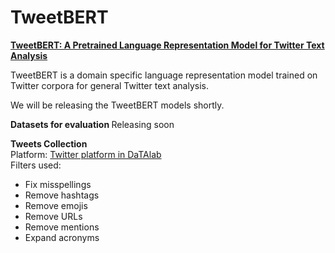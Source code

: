 # TweetBERT
<b> <u>TweetBERT: A Pretrained Language Representation Model for Twitter Text Analysis </u> </b>


TweetBERT is a domain specific language representation model trained on Twitter corpora for general Twitter text analysis.


We will be releasing the TweetBERT models shortly.

<b> Datasets for evaluation </b>
Releasing soon

<b> Tweets Collection </b> <br>
Platform: <a href="https://twitter.datalab.science/">Twitter platform in DaTAlab</a> <br>
Filters used:
<ul>
  <li>Fix misspellings</li>
  <li>Remove hashtags</li>
  <li>Remove emojis</li>
   <li>Remove URLs </li>
  <li>Remove mentions</li>
  <li>Expand acronyms</li>
</ul>
